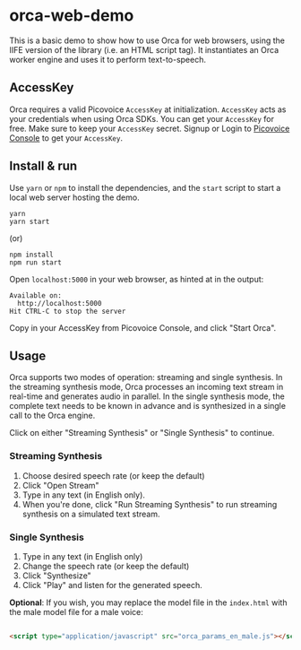 # orca-web-demo

This is a basic demo to show how to use Orca for web browsers, using the IIFE version of the library (i.e. an HTML
script tag). It instantiates an Orca worker engine and uses it to perform text-to-speech.

## AccessKey

Orca requires a valid Picovoice `AccessKey` at initialization. `AccessKey` acts as your credentials when using Orca
SDKs.
You can get your `AccessKey` for free. Make sure to keep your `AccessKey` secret.
Signup or Login to [Picovoice Console](https://console.picovoice.ai/) to get your `AccessKey`.

## Install & run

Use `yarn` or `npm` to install the dependencies, and the `start` script to start a local web server hosting the demo.

```console
yarn
yarn start
```

(or)

```console
npm install
npm run start
```

Open `localhost:5000` in your web browser, as hinted at in the output:

```console
Available on:
  http://localhost:5000
Hit CTRL-C to stop the server
```

Copy in your AccessKey from Picovoice Console, and click "Start Orca".

## Usage


Orca supports two modes of operation: streaming and single synthesis.
In the streaming synthesis mode, Orca processes an incoming text stream in real-time and generates audio in parallel.
In the single synthesis mode, the complete text needs to be known in advance and is synthesized in a single call to
the Orca engine.

Click on either "Streaming Synthesis" or "Single Synthesis" to continue.

### Streaming Synthesis

1. Choose desired speech rate (or keep the default)
2. Click "Open Stream"
3. Type in any text (in English only).
4. When you're done, click "Run Streaming Synthesis" to run streaming synthesis on a simulated text stream.

### Single Synthesis

1. Type in any text (in English only)
2. Change the speech rate (or keep the default)
3. Click "Synthesize"
4. Click "Play" and listen for the generated speech.

**Optional**: If you wish, you may replace the model file in the `index.html` with the male model file for a male
voice:

```html

<script type="application/javascript" src="orca_params_en_male.js"></script>
```
